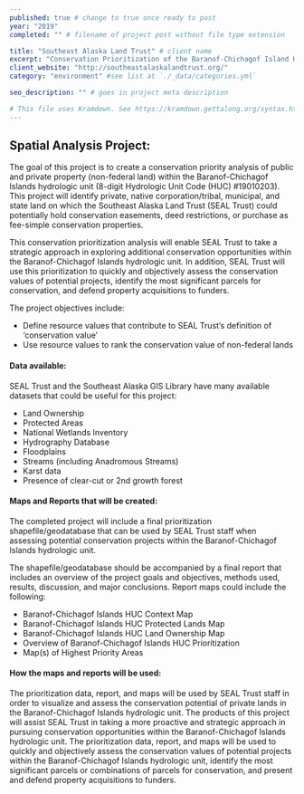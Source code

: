 ```yaml
---
published: true # change to true once ready to post
year: "2019"
completed: "" # filename of project post without file type extension

title: "Southeast Alaska Land Trust" # client name
excerpt: "Conservation Prioritization of the Baranof-Chichagof Island Hydrologic Unit" # project title, shows on project list page
client_website: "http://southeastalaskalandtrust.org/"
category: "environment" #see list at `./_data/categories.yml`

seo_description: "" # goes in project meta description

# This file uses Kramdown. See https://kramdown.gettalong.org/syntax.html for syntax
---
```


## Spatial Analysis Project:
The goal of this project is to create a conservation priority analysis of public and private property (non-federal land) within the Baranof-Chichagof Islands hydrologic unit (8-digit Hydrologic Unit Code (HUC) #19010203). This project will identify private, native corporation/tribal, municipal, and state land on which the Southeast Alaska Land Trust (SEAL Trust) could potentially hold conservation easements, deed restrictions, or purchase as fee-simple conservation properties.

This conservation prioritization analysis will enable SEAL Trust to take a strategic approach in exploring additional conservation opportunities within the Baranof-Chichagof Islands hydrologic unit. In addition, SEAL Trust will use this prioritization to quickly and objectively assess the conservation values of potential projects, identify the most significant parcels for conservation, and defend property acquisitions to funders.

The project objectives include:
- Define resource values that contribute to SEAL Trust’s definition of ‘conservation value’
- Use resource values to rank the conservation value of non-federal lands

#### Data available:
SEAL Trust and the Southeast Alaska GIS Library have many available datasets that could be useful for this project:
- Land Ownership
- Protected Areas
- National Wetlands Inventory
- Hydrography Database
- Floodplains
- Streams (including Anadromous Streams)
- Karst data
- Presence of clear-cut or 2nd growth forest

#### Maps and Reports that will be created:
The completed project will include a final prioritization shapefile/geodatabase that can be used by SEAL Trust staff when assessing potential conservation projects within the Baranof-Chichagof Islands hydrologic unit.

The shapefile/geodatabase should be accompanied by a final report that includes an overview of the project goals and objectives, methods used, results, discussion, and major conclusions. Report maps could include the following:
- Baranof-Chichagof Islands HUC Context Map
- Baranof-Chichagof Islands HUC Protected Lands Map
- Baranof-Chichagof Islands HUC Land Ownership Map
- Overview of Baranof-Chichagof Islands HUC Prioritization
- Map(s) of Highest Priority Areas

#### How the maps and reports will be used:
The prioritization data, report, and maps will be used by SEAL Trust staff in order to visualize and assess the conservation potential of private lands in the Baranof-Chichagof Islands hydrologic unit. The products of this project will assist SEAL Trust in taking a more proactive and strategic approach in pursuing conservation opportunities within the Baranof-Chichagof Islands hydrologic unit. The prioritization data, report, and maps will be used to quickly and objectively assess the conservation values of potential projects within the Baranof-Chichagof Islands hydrologic unit, identify the most significant parcels or combinations of parcels for conservation, and present and defend property acquisitions to funders.
